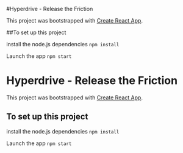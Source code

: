 #Hyperdrive - Release the Friction

This project was bootstrapped with [Create React App](https://github.com/facebookincubator/create-react-app).


##To set up this project 

install the node.js dependencies
`npm install`

Launch the app
`npm start`

# Hyperdrive - Release the Friction

This project was bootstrapped with [Create React App](https://github.com/facebookincubator/create-react-app).


## To set up this project 

install the node.js dependencies
`npm install`

Launch the app
`npm start`

